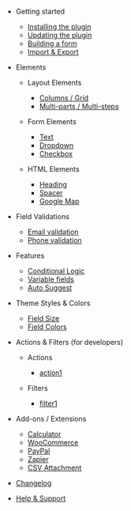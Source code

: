- Getting started
  - [Installing the plugin](installation.md)
  - [Updating the plugin](updates.md)
  - [Building a form](build.md)
  - [Import & Export](import-export.md)

- Elements
  - Layout Elements
    - [Columns / Grid](columns.md)
    - [Multi-parts / Multi-steps](multi-parts.md)

  - Form Elements
    - [Text](text.md)
    - [Dropdown](dropdown.md)
    - [Checkbox](checkbox.md)
  
  - HTML Elements
    - [Heading](heading.md)
    - [Spacer](spacer.md)
    - [Google Map](google-map.md)

- Field Validations
  - [Email validation](email-validation.md)
  - [Phone validation](phone-validation.md)

- Features 
  - [Conditional Logic](conditional-logic.md)
  - [Variable fields](variable-fields.md)
  - [Auto Suggest](auto-suggest.md)

- Theme Styles & Colors
  - [Field Size](field-size.md)
  - [Field Colors](field-colors.md)

- Actions & Filters (for developers)
  - Actions
    - [action1](super_before_action_hook.md)
    
  - Filters
    - [filter1](super_string_filter_hook.md)

- Add-ons / Extensions
  - [Calculator](calculator-add-on.md)
  - [WooCommerce](woocommerce-add-on.md)
  - [PayPal](paypal-add-on.md)
  - [Zapier](zapier-add-on.md)
  - [CSV Attachment](csv-attachment-add-on.md)

- [Changelog](changelog.md)

- [Help & Support](support.md)



